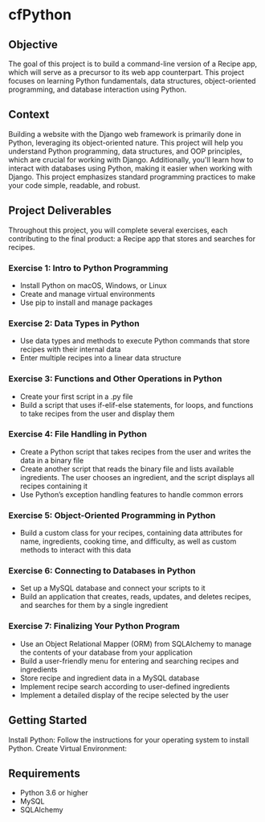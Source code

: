 # cfPython

## Objective
The goal of this project is to build a command-line version of a Recipe app, which will serve as a precursor to its web app counterpart. This project focuses on learning Python fundamentals, data structures, object-oriented programming, and database interaction using Python.

## Context
Building a website with the Django web framework is primarily done in Python, leveraging its object-oriented nature. This project will help you understand Python programming, data structures, and OOP principles, which are crucial for working with Django. Additionally, you'll learn how to interact with databases using Python, making it easier when working with Django. This project emphasizes standard programming practices to make your code simple, readable, and robust.

## Project Deliverables

Throughout this project, you will complete several exercises, each contributing to the final product: a Recipe app that stores and searches for recipes.

### Exercise 1: Intro to Python Programming
- Install Python on macOS, Windows, or Linux
- Create and manage virtual environments
- Use pip to install and manage packages
  
### Exercise 2: Data Types in Python
- Use data types and methods to execute Python commands that store recipes with their internal data
- Enter multiple recipes into a linear data structure

### Exercise 3: Functions and Other Operations in Python
- Create your first script in a .py file
- Build a script that uses if-elif-else statements, for loops, and functions to take recipes from the user and display them

### Exercise 4: File Handling in Python
- Create a Python script that takes recipes from the user and writes the data in a binary file
- Create another script that reads the binary file and lists available ingredients. The user chooses an ingredient, and the script displays all recipes containing it
- Use Python’s exception handling features to handle common errors

### Exercise 5: Object-Oriented Programming in Python
- Build a custom class for your recipes, containing data attributes for name, ingredients, cooking time, and difficulty, as well as custom methods to interact with this data

### Exercise 6: Connecting to Databases in Python
- Set up a MySQL database and connect your scripts to it
- Build an application that creates, reads, updates, and deletes recipes, and searches for them by a single ingredient

### Exercise 7: Finalizing Your Python Program
- Use an Object Relational Mapper (ORM) from SQLAlchemy to manage the contents of your database from your application
- Build a user-friendly menu for entering and searching recipes and ingredients
- Store recipe and ingredient data in a MySQL database
- Implement recipe search according to user-defined ingredients
- Implement a detailed display of the recipe selected by the user

## Getting Started
Install Python: Follow the instructions for your operating system to install Python.
Create Virtual Environment:

## Requirements
- Python 3.6 or higher
- MySQL
- SQLAlchemy
